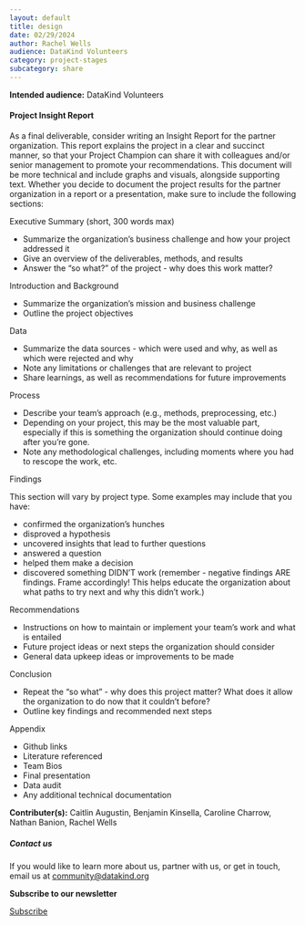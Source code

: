 ```yaml
---
layout: default
title: design
date: 02/29/2024
author: Rachel Wells
audience: DataKind Volunteers
category: project-stages
subcategory: share
---
```





**Intended audience:**
DataKind Volunteers






#### Project Insight Report


As a final deliverable, consider writing an Insight Report for the partner organization. This report explains the project in a clear and succinct manner, so that your Project Champion can share it with colleagues and/or senior management to promote your recommendations. This document will be more technical and include graphs and visuals, alongside supporting text. Whether you decide to document the project results for the partner organization in a report or a presentation, make sure to include the following sections:


Executive Summary (short, 300 words max)


* Summarize the organization’s business challenge and how your project addressed it
* Give an overview of the deliverables, methods, and results
* Answer the “so what?” of the project \- why does this work matter?


Introduction and Background


* Summarize the organization’s mission and business challenge
* Outline the project objectives


Data


* Summarize the data sources \- which were used and why, as well as which were rejected and why
* Note any limitations or challenges that are relevant to project
* Share learnings, as well as recommendations for future improvements


Process


* Describe your team’s approach (e.g., methods, preprocessing, etc.)
* Depending on your project, this may be the most valuable part, especially if this is something the organization should continue doing after you’re gone.
* Note any methodological challenges, including moments where you had to rescope the work, etc.


Findings


This section will vary by project type. Some examples may include that you have:


* confirmed the organization’s hunches
* disproved a hypothesis
* uncovered insights that lead to further questions
* answered a question
* helped them make a decision
* discovered something DIDN’T work (remember \- negative findings ARE findings. Frame accordingly! This helps educate the organization about what paths to try next and why this didn’t work.)


Recommendations


* Instructions on how to maintain or implement your team’s work and what is entailed
* Future project ideas or next steps the organization should consider
* General data upkeep ideas or improvements to be made


Conclusion


* Repeat the “so what” \- why does this project matter? What does it allow the organization to do now that it couldn’t before?
* Outline key findings and recommended next steps


Appendix


* Github links
* Literature referenced
* Team Bios
* Final presentation
* Data audit
* Any additional technical documentation



 **Contributer(s):** Caitlin Augustin, Benjamin Kinsella, Caroline Charrow, Nathan Banion, Rachel Wells







##### Contact us


If you would like to learn more about us, partner with us, or get in touch, email us at community@datakind.org



 
**Subscribe to our newsletter**
  

[Subscribe](https://www.datakind.org/subscribe/)



